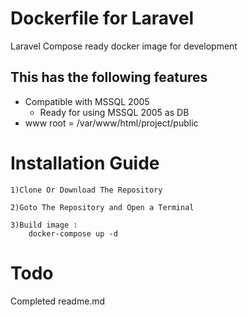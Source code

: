 # Dockerfile for Laravel
Laravel Compose ready docker image for development

## This has the following features
* Compatible with MSSQL 2005
    * Ready for using MSSQL 2005 as DB
* www root = /var/www/html/project/public

# Installation Guide
    1)Clone Or Download The Repository
    
    2)Goto The Repository and Open a Terminal
    
    3)Build image :
        docker-compose up -d

# Todo
Completed readme.md
